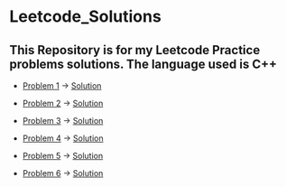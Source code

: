 # Leetcode_Solutions
This Repository is for my Leetcode Practice problems solutions. The language used is C++
------------------------------------------------------------------------------------------------------------

* [Problem 1](https://leetcode.com/problems/build-array-from-permutation/description/) -> [Solution](https://leetcode.com/problems/build-array-from-permutation/solutions/3493492/easy-c-solution-in-4-lines/)

* [Problem 2](https://leetcode.com/problems/concatenation-of-array/) -> [Solution](https://leetcode.com/discuss/topic/3493504/easy-to-understand-c-solution/)

* [Problem 3](https://leetcode.com/problems/third-maximum-number/description/) -> [Solution](https://leetcode.com/problems/third-maximum-number/solutions/3497343/easy-c-solution-using-sort-method/)

* [Problem 4](https://leetcode.com/problems/left-and-right-sum-differences/description/) -> [Solution](https://leetcode.com/problems/left-and-right-sum-differences/solutions/3497398/c-solution/)

* [Problem 5](https://leetcode.com/problems/sum-multiples/description/) -> [Solution](https://leetcode.com/problems/sum-multiples/solutions/3505234/easy-5-lines-c-solution-o-n/)

* [Problem 6](https://leetcode.com/problems/final-value-of-variable-after-performing-operations/description/) -> [Solution](https://leetcode.com/problems/final-value-of-variable-after-performing-operations/solutions/3512835/easy-c-solution-in-o-n-time-complexity/)
